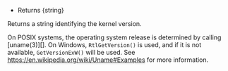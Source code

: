 <!-- YAML
added: v13.11.0
-->

* Returns {string}

Returns a string identifying the kernel version.

On POSIX systems, the operating system release is determined by calling
[uname(3)][]. On Windows, `RtlGetVersion()` is used, and if it is not available,
`GetVersionExW()` will be used. See
https://en.wikipedia.org/wiki/Uname#Examples for more information.

